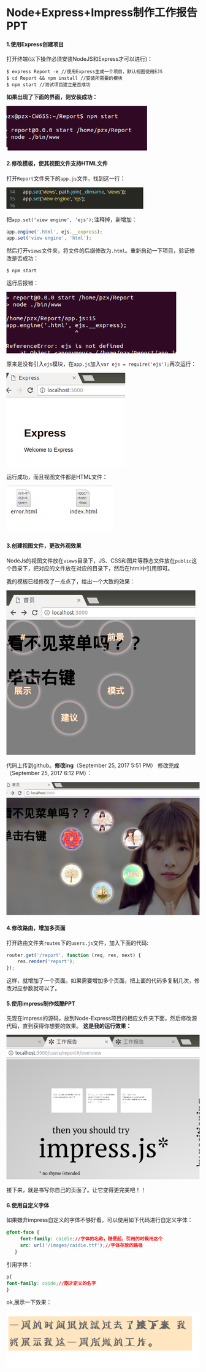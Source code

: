 # Node+Express+Impress制作工作报告PPT

#### 1.使用Express创建项目
打开终端(以下操作必须安装NodeJS和Express才可以进行)：
```
$ express Report -e //使用Express生成一个项目，默认视图使用EJS
$ cd Report && npm install //安装所需要的模块
$ npm start //测试项目建立是否成功
```
**如果出现了下面的界面，则安装成功：**

![](img/001.png)

#### 2.修改模板，使其视图文件支持HTML文件
打开`Report`文件夹下的`app.js`文件，找到这一行：

![](img/002.png)

把`app.set('view engine', 'ejs');`注释掉，新增加：
```javascript
app.engine('.html', ejs.__express);
app.set('view engine', 'html');
```
然后打开`views`文件夹，将文件的后缀修改为`.html`。重新启动一下项目，验证修改是否成功：
```
$ npm start
```
运行后报错：

![](img/003.png)

原来是没有引入`ejs`模块，在`app.js`加入`var ejs = require('ejs');`再次运行：

![](img/004.png)

运行成功，而且视图文件都是HTML文件：

![](img/005.png)

#### 3.创建视图文件，更改外观效果
NodeJs的视图文件放在`views`目录下，JS、CSS和图片等静态文件放在`public`这个目录下，把对应的文件放在对应的目录下，然后在html中引用即可。

我的模板已经修改了一点点了，给出一个大致的效果：

![](img/006.png)

代码上传到github。**修改ing**（September 25, 2017 5:51 PM）
修改完成（September 25, 2017 6:12 PM）：

![](img/007.png)

#### 4.修改路由，增加多页面
打开路由文件夹`routes`下的`users.js`文件，加入下面的代码:
```javascript
router.get('/report', function (req, res, next) {
	res.render('report');
});
```
这样，就增加了一个页面。如果需要增加多个页面，把上面的代码多复制几次，修改对应参数就可以了。

#### 5.使用impress制作炫酷PPT
先现在impress的源码，放到Node-Express项目的相应文件夹下面，然后修改源代码，直到获得你想要的效果。
**这是我的运行效果：**

![](img/008.png)

接下来，就是书写你自己的页面了。让它变得更完美吧！！

#### 6.使用自定义字体
如果嫌弃impress自定义的字体不够好看，可以使用如下代码进行自定义字体：
```css
@font-face {
     font-family: caidie;//字体的名称，随便起，引用的时候用这个
     src: url('/images/caidie.ttf');//字体存放的路径
   }
```
引用字体：
```css
p{
font-family: caide;//刚才定义的名字
}
```
ok,展示一下效果：

![](img/009.png)
